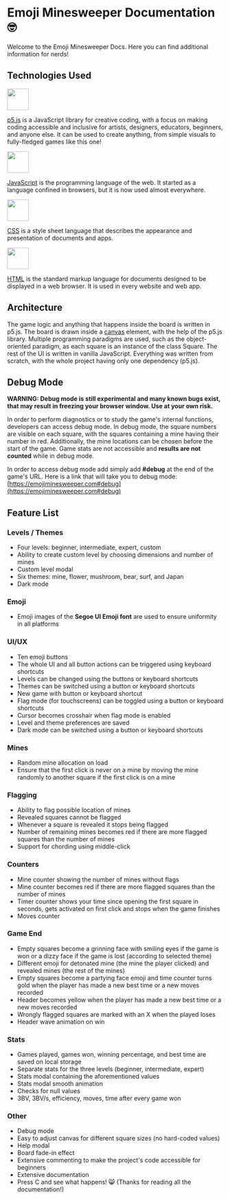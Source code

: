 # Emoji Minesweeper Documentation 🤓

Welcome to the Emoji Minesweeper Docs.
Here you can find additional information for nerds!

## Technologies Used

<a href="https://p5js.org/"><img src="https://github.com/michaelkolesidis/tech-icons/blob/main/icons/p5js/p5js.svg" height="50px"/></a>

[p5.js](https://p5js.org/) is a JavaScript library for creative coding, with a focus on making coding accessible and inclusive for artists, designers, educators, beginners, and anyone else. It can be used to create anything, from simple visuals to fully-fledged games like this one!

<a href="https://en.wikipedia.org/wiki/JavaScript"><img src="https://github.com/michaelkolesidis/tech-icons/blob/main/icons/javascript/javascript-original.svg" height="50px" /></a>

[JavaScript](https://en.wikipedia.org/wiki/JavaScript) is the programming language of the web. It started as a language confined in browsers, but it is now used almost everywhere.

<a href="https://en.wikipedia.org/wiki/CSS"><img src="https://github.com/michaelkolesidis/tech-icons/blob/main/icons/css3/css3-plain.svg" height="50px" /></a>

[CSS](https://en.wikipedia.org/wiki/CSS) is a style sheet language that describes the appearance and presentation of documents and apps.

<a href="https://en.wikipedia.org/wiki/HTML"><img src="https://github.com/michaelkolesidis/tech-icons/blob/main/icons/html5/html5-plain.svg" height="50px" /></a>

[HTML](https://en.wikipedia.org/wiki/HTML) is the standard markup language for documents designed to be displayed in a web browser. It is used in every website and web app.

## Architecture

The game logic and anything that happens inside the board is written in p5.js. The board is drawn inside a [canvas](https://developer.mozilla.org/en-US/docs/Web/API/Canvas_API) element, with the help of the p5.js library. Multiple programming paradigms are used, such as the object-oriented paradigm, as each square is an instance of the class Square. The rest of the UI is written in vanilla JavaScript. Everything was written from scratch, with the whole project having only one dependency (p5.js).

## Debug Mode

__WARNING: Debug mode is still experimental and many known bugs exist, that may result in freezing your browser window. Use at your own risk.__

In order to perform diagnostics or to study the game's internal functions, developers can access debug mode. In debug mode, the square numbers are visible on each square, with the squares containing a mine having their number in red. Additionally, the mine locations can be chosen before the start of the game. Game stats are not accessible and __results are not counted__ while in debug mode.

In order to access debug mode add simply add __#debug__ at the end of the game's URL. Here is a link that will take you to debug mode: [https://emojiminesweeper.com#debug](https://emojiminesweeper.com#debug)

## Feature List

### Levels / Themes

- Four levels: beginner, intermediate, expert, custom
- Ability to create custom level by choosing dimensions and number of mines
- Custom level modal
- Six themes: mine, flower, mushroom, bear, surf, and Japan
- Dark mode

### Emoji

- Emoji images of the __Segoe UI Emoji font__ are used to ensure uniformity in all platforms

### UI/UX

- Ten emoji buttons
- The whole UI and all button actions can be triggered using keyboard shortcuts
- Levels can be changed using the buttons or keyboard shortcuts
- Themes can be switched using a button or keyboard shortcuts
- New game with button or keyboard shortcut
- Flag mode (for touchscreens) can be toggled using a button or keyboard shortcuts
- Cursor becomes crosshair when flag mode is enabled
- Level and theme preferences are saved
- Dark mode can be switched using a button or keyboard shortcuts

### Mines

- Random mine allocation on load
- Ensure that the first click is never on a mine by moving the mine randomly to another square if the first click is on a mine

### Flagging

- Ability to flag possible location of mines
- Revealed squares cannot be flagged
- Whenever a square is revealed it stops being flagged
- Number of remaining mines becomes red if there are more flagged squares than the number of mines
- Support for chording using middle-click

### Counters

- Mine counter showing the number of mines without flags
- Mine counter becomes red if there are more flagged squares than the number of mines
- Timer counter shows your time since opening the first square in seconds, gets activated on first click and stops when the game finishes
- Moves counter

### Game End

- Empty squares become a grinning face with smiling eyes if the game is won or a dizzy face if the game is lost (according to selected theme)
- Different emoji for detonated mine (the mine the player clicked) and revealed mines (the rest of the mines)
- Empty squares become a partying face emoji and time counter turns gold when the player has made a new best time or a new moves recorded
- Header becomes yellow when the player has made a new best time or a new moves recorded
- Wrongly flagged squares are marked with an X when the played loses
- Header wave animation on win

### Stats

- Games played, games won, winning percentage, and best time are saved on local storage
- Separate stats for the three levels (beginner, intermediate, expert)
- Stats modal containing the aforementioned values
- Stats modal smooth animation
- Checks for null values
- 3BV, 3BV/s, efficiency, moves, time after every game won

### Other

- Debug mode
- Easy to adjust canvas for different square sizes (no hard-coded values)
- Help modal
- Board fade-in effect
- Extensive commenting to make the project's code accessible for beginners
- Extensive documentation
- Press C and see what happens! 😸 (Thanks for reading all the documentation!)
